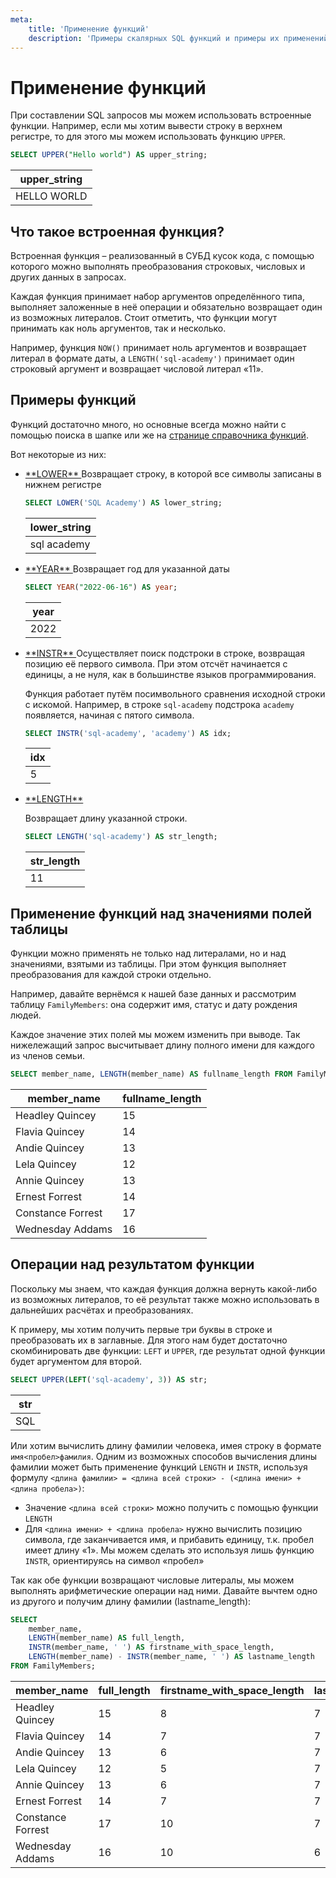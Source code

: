 ```yaml
---
meta:
    title: 'Применение функций'
    description: 'Примеры скалярных SQL функций и примеры их применений над литералами и над значениями полей из таблиц'
---
```


# Применение функций

При составлении SQL запросов мы можем использовать встроенные функции.
Например, если мы хотим вывести строку в верхнем регистре, то для этого мы можем использовать функцию `UPPER`.

```sql
SELECT UPPER("Hello world") AS upper_string;
```

| upper_string |
| ------------ |
| HELLO WORLD  |

## Что такое встроенная функция?

Встроенная функция – реализованный в СУБД кусок кода, с помощью которого можно выполнять преобразования строковых, числовых и других данных в запросах.

Каждая функция принимает набор аргументов определённого типа, выполняет заложенные в неё операции и обязательно возвращает один из возможных литералов. Стоит отметить, что функции могут принимать как ноль аргументов, так и несколько.

Например, функция `NOW()` принимает ноль аргументов и возвращает литерал в формате даты, а `LENGTH('sql-academy')` принимает один строковый аргумент и возвращает числовой литерал «11».

## Примеры функций

Функций достаточно много, но основные всегда можно найти с помощью поиска в шапке или же на <a href="https://sql-academy.org/handbook" target="_blank">странице справочника функций</a>.

Вот некоторые из них:

-   <a href="https://sql-academy.org/handbook/lower" target="_blank">
        **LOWER**
    </a>
    Возвращает строку, в которой все символы записаны в нижнем регистре

    ```sql
    SELECT LOWER('SQL Academy') AS lower_string;
    ```

    | lower_string |
    | ------------ |
    | sql academy  |

-   <a href="https://sql-academy.org/handbook/year" target="_blank">
        **YEAR**
    </a>
    Возвращает год для указанной даты

    ```sql
    SELECT YEAR("2022-06-16") AS year;
    ```

    | year |
    | ---- |
    | 2022 |

-   <a href="https://sql-academy.org/handbook/instr" target="_blank">
        **INSTR**
    </a>
    Осуществляет поиск подстроки в строке, возвращая позицию её первого символа. При этом отсчёт
    начинается с единицы, а не нуля, как в большинстве языков программирования.

    Функция работает путём посимвольного сравнения исходной строки с искомой. Например, в строке `sql-academy` подстрока `academy` появляется, начиная с пятого символа.

    ```sql
    SELECT INSTR('sql-academy', 'academy') AS idx;
    ```

    | idx |
    | --- |
    | 5   |

-   <a href="https://sql-academy.org/handbook/length" target="_blank">
        **LENGTH**
    </a>

    Возвращает длину указанной строки.

    ```sql
    SELECT LENGTH('sql-academy') AS str_length;
    ```

    | str_length |
    | ---------- |
    | 11         |

## Применение функций над значениями полей таблицы

Функции можно применять не только над литералами, но и над значениями, взятыми из таблицы. При этом функция выполняет преобразования для каждой строки отдельно.

Например, давайте вернёмся к нашей базе данных и рассмотрим таблицу `FamilyMembers`: она содержит имя, статус и дату рождения людей.

<ERD databaseName="Family" />

Каждое значение этих полей мы можем изменить при выводе. Так нижележащий запрос высчитывает длину полного имени для каждого из членов семьи.

```sql
SELECT member_name, LENGTH(member_name) AS fullname_length FROM FamilyMembers;
```

| member_name       | fullname_length |
| ----------------- | --------------- |
| Headley Quincey   | 15              |
| Flavia Quincey    | 14              |
| Andie Quincey     | 13              |
| Lela Quincey      | 12              |
| Annie Quincey     | 13              |
| Ernest Forrest    | 14              |
| Constance Forrest | 17              |
| Wednesday Addams  | 16              |

## Операции над результатом функции

Поскольку мы знаем, что каждая функция должна вернуть какой-либо из возможных литералов, то её результат также можно использовать в дальнейших расчётах и преобразованиях.

К примеру, мы хотим получить первые три буквы в строке и преобразовать их в заглавные. Для этого нам будет достаточно скомбинировать две функции: `LEFT` и `UPPER`, где результат одной функции будет аргументом для второй.

```sql
SELECT UPPER(LEFT('sql-academy', 3)) AS str;
```

| str |
| --- |
| SQL |

Или хотим вычислить длину фамилии человека, имея строку в формате `имя<пробел>фамилия`. Одним из возможных способов вычисления длины фамилии может быть применение функций `LENGTH` и `INSTR`, используя формулу `<длина фамилии> = <длина всей строки> - (<длина имени> + <длина пробела>)`:

-   Значение `<длина всей строки>` можно получить с помощью функции `LENGTH`
-   Для `<длина имени> + <длина пробела>` нужно вычислить позицию символа, где заканчивается имя, и прибавить единицу, т.к. пробел имеет длину «1». Мы можем сделать это используя лишь функцию `INSTR`, ориентируясь на символ «пробел»

Так как обе функции возвращают числовые литералы, мы можем выполнять арифметические операции над ними. Давайте вычтем одно из другого и получим длину фамилии (lastname_length):

```sql
SELECT
    member_name,
    LENGTH(member_name) AS full_length,
    INSTR(member_name, ' ') AS firstname_with_space_length,
    LENGTH(member_name) - INSTR(member_name, ' ') AS lastname_length
FROM FamilyMembers;
```

| member_name       | full_length | firstname_with_space_length | lastname_length |
| ----------------- | ----------- | --------------------------- | --------------- |
| Headley Quincey   | 15          | 8                           | 7               |
| Flavia Quincey    | 14          | 7                           | 7               |
| Andie Quincey     | 13          | 6                           | 7               |
| Lela Quincey      | 12          | 5                           | 7               |
| Annie Quincey     | 13          | 6                           | 7               |
| Ernest Forrest    | 14          | 7                           | 7               |
| Constance Forrest | 17          | 10                          | 7               |
| Wednesday Addams  | 16          | 10                          | 6               |
